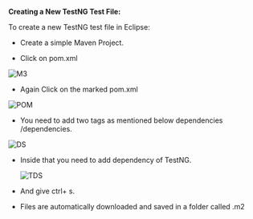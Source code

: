 ﻿**Creating a New TestNG Test File:**

To create a new TestNG test file in Eclipse:

- Create a simple Maven Project.


- Click  on pom.xml
  
![M3](https://github.com/rhushikesh2000/JAVA_TUTORIAL_/assets/142867318/c090d36b-d65d-4268-a57f-a30a757e4c28)
- Again Click on the marked pom.xml

![POM](https://github.com/rhushikesh2000/JAVA_TUTORIAL_/assets/142867318/259bac62-52ef-49b2-a860-491c7e6a74d0)

- You need to add two tags as  mentioned below dependencies /dependencies.

![DS](https://github.com/rhushikesh2000/JAVA_TUTORIAL_/assets/142867318/c5e1cca3-1ed3-41d5-802e-d7367e9c65d2)

- Inside that you need to add dependency of TestNG.
  
  ![TDS](https://github.com/rhushikesh2000/JAVA_TUTORIAL_/assets/142867318/3eeba169-09ab-4cee-bc5c-daa868aef18a)
  
- And give ctrl+ s.
- Files are automatically downloaded and saved in a folder called .m2
